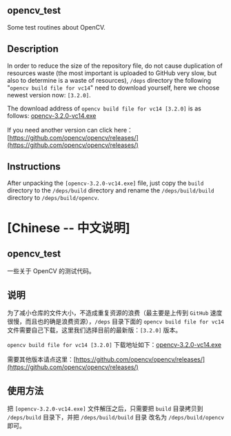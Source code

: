 ## opencv_test

Some test routines about OpenCV.

## Description

In order to reduce the size of the repository file, do not cause duplication of resources waste (the most important is uploaded to GitHub very slow, but also to determine is a waste of resources), `/deps` directory the following "`opencv build file for vc14`" need to download yourself, here we choose newest version now: `[3.2.0]`.

The download address of `opencv build file for vc14 [3.2.0]` is as follows: [opencv-3.2.0-vc14.exe](https://github.com/opencv/opencv/releases/download/3.2.0/opencv-3.2.0-vc14.exe)

If you need another version can click here：[https://github.com/opencv/opencv/releases/](https://github.com/opencv/opencv/releases/)

## Instructions

After unpacking the `[opencv-3.2.0-vc14.exe]` file, just copy the `build` directory to the `/deps/build` directory and rename the `/deps/build/build` directory to `/deps/build/opencv`.

# [Chinese -- 中文说明]

## opencv_test

一些关于 OpenCV 的测试代码。

## 说明

为了减小仓库的文件大小，不造成重复资源的浪费（最主要是上传到 `GitHub` 速度很慢，而且也的确是浪费资源），`/deps` 目录下面的 `opencv build file for vc14` 文件需要自己下载，这里我们选择目前的最新版：`[3.2.0]` 版本。

`opencv build file for vc14 [3.2.0]` 下载地址如下：[opencv-3.2.0-vc14.exe](https://github.com/opencv/opencv/releases/download/3.2.0/opencv-3.2.0-vc14.exe)

需要其他版本请点这里：[https://github.com/opencv/opencv/releases/](https://github.com/opencv/opencv/releases/)

## 使用方法

把 `[opencv-3.2.0-vc14.exe]` 文件解压之后，只需要把 `build` 目录拷贝到 `/deps/build` 目录下，并把 `/deps/build/build` 目录 改名为 `/deps/build/opencv` 即可。
